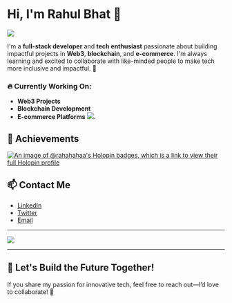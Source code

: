 # Hi, I'm Rahul Bhat 👋

![](https://media0.giphy.com/media/v1.Y2lkPTc5MGI3NjExMnphZDdnZjhsbXg2NGE3YjVpOXozN2poZnY4OXhreGl2aXFrZzl5ZyZlcD12MV9pbnRlcm5hbF9naWZfYnlfaWQmY3Q9Zw/6ib6KPmkeAjDTxMxij/giphy.gif)

I'm a **full-stack developer** and **tech enthusiast** passionate about building impactful projects in **Web3**, **blockchain**, and **e-commerce**. I'm always learning and excited to collaborate with like-minded people to make tech more inclusive and impactful. 🚀

### 🔥 Currently Working On:
- **Web3 Projects**
- **Blockchain Development**
- **E-commerce Platforms**
![](https://media2.giphy.com/media/v1.Y2lkPTc5MGI3NjExODRsaHV5cTA4dmQ1ZzFucWIwY2pseWcwcG4zczNqcG45dG0xdnVkZyZlcD12MV9pbnRlcm5hbF9naWZfYnlfaWQmY3Q9Zw/78XCFBGOlS6keY1Bil/giphy.gif).


## 🚀 Achievements
[![An image of @rahahahaa's Holopin badges, which is a link to view their full Holopin profile](https://holopin.me/rahahahaa)](https://holopin.io/@rahahahaa)

## 📫 Contact Me
- [LinkedIn](https://linkedin.com/in/rahulbhat06)
- [Twitter](https://x.com/RAHAHAHAA?t=AH_lyEkLLW2RH_eaB-9j2w&s=09)
- [Email](mailto:rahulbhat7169@gmail.com)

---
![](https://media1.giphy.com/media/v1.Y2lkPTc5MGI3NjExcWh0ejBoOTE4d2xzaHVpZDhrODEzY2w2d3d4d2MwMnAzamNldjJzcyZlcD12MV9pbnRlcm5hbF9naWZfYnlfaWQmY3Q9Zw/8m7nAJTYvzNUh54HQm/giphy.gif)

---

## 🌱 Let's Build the Future Together!
If you share my passion for innovative tech, feel free to reach out—I’d love to collaborate! 💬


